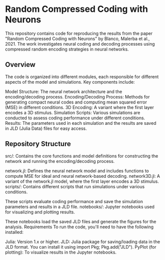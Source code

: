 # Random Compressed Coding with Neurons
This repository contains code for reproducing the results from the paper "Random Compressed Coding with Neurons" by Blanco, Malerba et al., 2021. The work investigates neural coding and decoding processes using compressed random encoding strategies in neural networks.

## Overview
The code is organized into different modules, each responsible for different aspects of the model and simulations. Key components include:

Model Structure: The neural network architecture and the encoding/decoding process.
Encoding/Decoding Process: Methods for generating compact neural codes and computing mean squared error (MSE) in different conditions.
3D Encoding: A variant where the first layer encodes a 3D stimulus.
Simulation Scripts: Various simulations are conducted to assess coding performance under different conditions.
Results: The parameters used in each simulation and the results are saved in JLD (Julia Data) files for easy access.
## Repository Structure
src/: Contains the core functions and model definitions for constructing the network and running the encoding/decoding process.

network.jl: Defines the neural network model and includes functions to compute MSE for ideal and neural network-based decoding.
network3D.jl: A variant of the network.jl model, where the first layer encodes a 3D stimulus.
scripts/: Contains different scripts that run simulations under various conditions.

These scripts evaluate coding performance and save the simulation parameters and results in a JLD file.
notebooks/: Jupyter notebooks used for visualizing and plotting results.

These notebooks load the saved JLD files and generate the figures for the analysis.
Requirements
To run the code, you'll need to have the following installed:

Julia: Version 1.x or higher.
JLD: Julia package for saving/loading data in the JLD format. You can install it using import Pkg; Pkg.add("JLD").
PyPlot (for plotting): To visualize results in the Jupyter notebooks.
